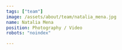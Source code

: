 ```yaml
---
tags: ["team"]
image: /assets/about/team/natalia_mena.jpg
name: Natalia Mena
position: Photography / Video
robots: "noindex"

---
```


